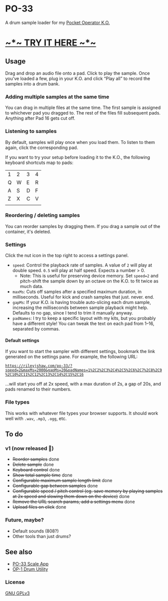 # PO-33

A drum sample loader for my [Pocket Operator K.O.](https://teenage.engineering/guides/po-33/en)

# [~\*~ TRY IT HERE ~*~](https://rileyjshaw.com/po-33/)

## Usage

Drag and drop an audio file onto a pad. Click to play the sample. Once you've loaded a few, plug in your K.O. and click “Play all” to record the samples into a drum bank.

### Adding multiple samples at the same time

You can drag in multiple files at the same time. The first sample is assigned to whichever pad you dragged to. The rest of the files fill subsequent pads. Anything after Pad 16 gets cut off.

### Listening to samples

By default, samples will play once when you load them. To listen to them again, click the corresponding pad.

If you want to try your setup before loading it to the K.O., the following keyboard shortcuts map to pads:

|   |   |   |   |
|---|---|---|---|
| 1 | 2 | 3 | 4 |
| Q | W | E | R |
| A | S | D | F |
| Z | X | C | V |
|   |   |   |   |

### Reordering / deleting samples

You can reorder samples by dragging them. If you drag a sample out of the container, it's deleted.

### Settings

Click the nut icon in the top right to access a settings panel.

- `speed`: Control the playback rate of samples. A value of `2` will play at double speed. `0.5` will play at half speed. Expects a number > 0.
  - Note: This is useful for preserving device memory. Set `speed=2` and pitch-shift the sample down by an octave on the K.O. to fit twice as much data.
- `maxMs`: Cuts off samples after a specified maximum duration, in milliseconds. Useful for kick and crash samples that just. never. end.
- `gapMs`: If your K.O. is having trouble auto-slicing each drum sample, increasing the milliseconds between sample playback might help. Defaults to no gap, since I tend to trim it manually anyway.
- `padNames`: I try to keep a specific layout with my kits, but you probably have a different style! You can tweak the text on each pad from 1–16, separated by commas.

#### Default settings

If you want to start the sampler with different settings, bookmark the link generated on the settings pane. For example, the following URL:

[`https://rileyjshaw.com/po-33/?speed=2&maxMs=2000&gapMs=20&padNames=1%2C2%2C3%2C4%2C5%2C6%2C7%2C8%2C9%2C10%2C11%2C12%2C13%2C14%2C15%2C16`](https://rileyjshaw.com/po-33/?speed=2&maxMs=2000&gapMs=20&padNames=1%2C2%2C3%2C4%2C5%2C6%2C7%2C8%2C9%2C10%2C11%2C12%2C13%2C14%2C15%2C16)

…will start you off at 2x speed, with a max duration of 2s, a gap of 20s, and pads renamed to their numbers.

### File types

This works with whatever file types your browser supports. It should work well with `.wav`, `.mp3`, `.ogg`, etc.

## To do

### v1 (now released 🎉)
- ~~Reorder samples~~ done
- ~~Delete sample~~ done
- ~~Keyboard control~~ done
- ~~Show total sample time~~ done
- ~~Configurable maximum sample length limit~~ done
- ~~Configurable gap between samples~~ done
- ~~Configurable speed / pitch control (eg. save memory by playing samples at 2x speed and slowing them down on the device)~~ done
- ~~Remove the URL search params, add a settings menu~~ done
- ~~Upload files on click~~ done

### Future, maybe?
- Default sounds (808?)
- Other tools than just drums?

## See also

- [PO-33 Scale App](https://punkyv4n.me/po-33-scale-app/)
- [OP-1 Drum Utility](https://splice.com/plugins/26589-op-1-drum-utility-vst-au-by-xfer-records)

### License

[GNU GPLv3](https://github.com/rileyjshaw/po-33/blob/master/README.md)
